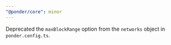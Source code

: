 ```yaml
---
"@ponder/core": minor
---
```


Deprecated the `maxBlockRange` option from the `networks` object in `ponder.config.ts`.